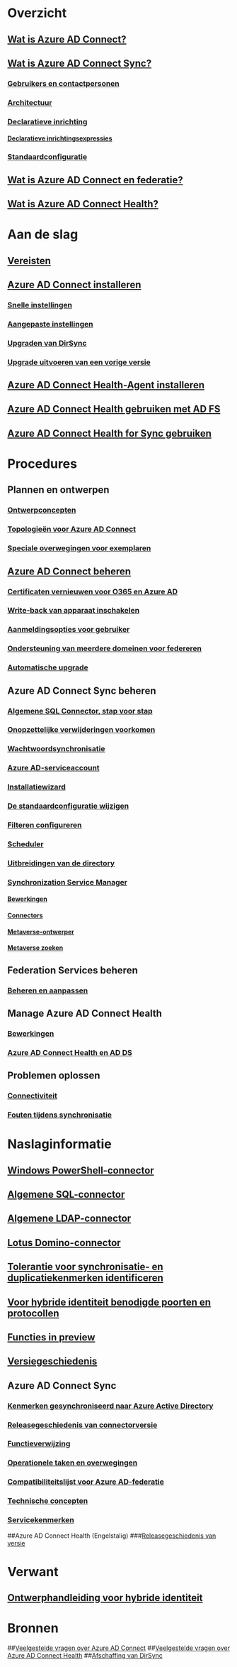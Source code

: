 # Overzicht
## [Wat is Azure AD Connect?](../active-directory-aadconnect.md?toc=%2fazure%2factive-directory%2fconnect%2ftoc.json)
## [Wat is Azure AD Connect Sync?](../active-directory-aadconnectsync-whatis.md?toc=%2fazure%2factive-directory%2fconnect%2ftoc.json)
### [Gebruikers en contactpersonen](../active-directory-aadconnectsync-understanding-users-and-contacts.md?toc=%2fazure%2factive-directory%2fconnect%2ftoc.json)
### [Architectuur](../active-directory-aadconnectsync-understanding-architecture.md?toc=%2fazure%2factive-directory%2fconnect%2ftoc.json)
### [Declaratieve inrichting](../active-directory-aadconnectsync-understanding-declarative-provisioning.md?toc=%2fazure%2factive-directory%2fconnect%2ftoc.json)
#### [Declaratieve inrichtingsexpressies](../active-directory-aadconnectsync-understanding-declarative-provisioning-expressions.md?toc=%2fazure%2factive-directory%2fconnect%2ftoc.json)
### [Standaardconfiguratie](../active-directory-aadconnectsync-understanding-default-configuration.md?toc=%2fazure%2factive-directory%2fconnect%2ftoc.json)
## [Wat is Azure AD Connect en federatie?](../active-directory-aadconnectfed-whatis.md?toc=%2fazure%2factive-directory%2fconnect%2ftoc.json)
## [Wat is Azure AD Connect Health?](../active-directory-aadconnect-health.md?toc=%2fazure%2factive-directory%2fconnect%2ftoc.json)

# Aan de slag
## [Vereisten](../active-directory-aadconnect-prerequisites.md?toc=%2fazure%2factive-directory%2fconnect%2ftoc.json)
## [Azure AD Connect installeren](active-directory-aadconnect-accounts-permissions.md)
### [Snelle instellingen](active-directory-aadconnect-get-started-express.md)
### [Aangepaste instellingen](active-directory-aadconnect-get-started-custom.md)
### [Upgraden van DirSync](active-directory-aadconnect-dirsync-upgrade-get-started.md)
### [Upgrade uitvoeren van een vorige versie](../active-directory-aadconnect-upgrade-previous-version.md?toc=%2fazure%2factive-directory%2fconnect%2ftoc.json)
## [Azure AD Connect Health-Agent installeren](../active-directory-aadconnect-health-agent-install.md?toc=%2fazure%2factive-directory%2fconnect%2ftoc.json)
## [Azure AD Connect Health gebruiken met AD FS](../active-directory-aadconnect-health-adfs.md?toc=%2fazure%2factive-directory%2fconnect%2ftoc.json)
## [Azure AD Connect Health for Sync gebruiken](../active-directory-aadconnect-health-sync.md?toc=%2fazure%2factive-directory%2fconnect%2ftoc.json)

# Procedures
## Plannen en ontwerpen
### [Ontwerpconcepten](../active-directory-aadconnect-design-concepts.md?toc=%2fazure%2factive-directory%2fconnect%2ftoc.json)
### [Topologieën voor Azure AD Connect](../active-directory-aadconnect-topologies.md?toc=%2fazure%2factive-directory%2fconnect%2ftoc.json)
### [Speciale overwegingen voor exemplaren](../active-directory-aadconnect-instances.md?toc=%2fazure%2factive-directory%2fconnect%2ftoc.json)

## [Azure AD Connect beheren](../active-directory-aadconnect-whats-next.md?toc=%2fazure%2factive-directory%2fconnect%2ftoc.json)
### [Certificaten vernieuwen voor O365 en Azure AD](../active-directory-aadconnect-o365-certs.md?toc=%2fazure%2factive-directory%2fconnect%2ftoc.json)
### [Write-back van apparaat inschakelen](../active-directory-aadconnect-feature-device-writeback.md?toc=%2fazure%2factive-directory%2fconnect%2ftoc.json)
### [Aanmeldingsopties voor gebruiker](../active-directory-aadconnect-user-signin.md?toc=%2fazure%2factive-directory%2fconnect%2ftoc.json)
### [Ondersteuning van meerdere domeinen voor federeren](../active-directory-aadconnect-multiple-domains.md?toc=%2fazure%2factive-directory%2fconnect%2ftoc.json)
### [Automatische upgrade](../active-directory-aadconnect-feature-automatic-upgrade.md?toc=%2fazure%2factive-directory%2fconnect%2ftoc.json)


## Azure AD Connect Sync beheren
### [Algemene SQL Connector, stap voor stap](../active-directory-aadconnectsync-connector-genericsql-step-by-step.md?toc=%2fazure%2factive-directory%2fconnect%2ftoc.json)
### [Onopzettelijke verwijderingen voorkomen](../active-directory-aadconnectsync-feature-prevent-accidental-deletes.md?toc=%2fazure%2factive-directory%2fconnect%2ftoc.json)
### [Wachtwoordsynchronisatie](../active-directory-aadconnectsync-implement-password-synchronization.md?toc=%2fazure%2factive-directory%2fconnect%2ftoc.json)
### [Azure AD-serviceaccount](../active-directory-aadconnectsync-howto-azureadaccount.md?toc=%2fazure%2factive-directory%2fconnect%2ftoc.json)
### [Installatiewizard](../active-directory-aadconnectsync-installation-wizard.md?toc=%2fazure%2factive-directory%2fconnect%2ftoc.json)
### [De standaardconfiguratie wijzigen](../active-directory-aadconnectsync-best-practices-changing-default-configuration.md?toc=%2fazure%2factive-directory%2fconnect%2ftoc.json)
### [Filteren configureren](../active-directory-aadconnectsync-configure-filtering.md?toc=%2fazure%2factive-directory%2fconnect%2ftoc.json)
### [Scheduler](../active-directory-aadconnectsync-feature-scheduler.md?toc=%2fazure%2factive-directory%2fconnect%2ftoc.json)
### [Uitbreidingen van de directory](../active-directory-aadconnectsync-feature-directory-extensions.md?toc=%2fazure%2factive-directory%2fconnect%2ftoc.json)
### [Synchronization Service Manager](../active-directory-aadconnectsync-service-manager-ui.md?toc=%2fazure%2factive-directory%2fconnect%2ftoc.json)
#### [Bewerkingen](../active-directory-aadconnectsync-service-manager-ui-operations.md?toc=%2fazure%2factive-directory%2faad-connect%2ftoc.json)
#### [Connectors](../active-directory-aadconnectsync-service-manager-ui-connectors.md?toc=%2fazure%2factive-directory%2fconnect%2ftoc.json)
#### [Metaverse-ontwerper](../active-directory-aadconnectsync-service-manager-ui-mvdesigner.md?toc=%2fazure%2factive-directory%2fconnect%2ftoc.json)
#### [Metaverse zoeken](../active-directory-aadconnectsync-service-manager-ui-mvsearch.md?toc=%2fazure%2factive-directory%2fconnect%2ftoc.json)

## Federation Services beheren
### [Beheren en aanpassen](../active-directory-aadconnect-federation-management.md?toc=%2fazure%2factive-directory%2fconnect%2ftoc.json)

## Manage Azure AD Connect Health
### [Bewerkingen](../active-directory-aadconnect-health-operations.md?toc=%2fazure%2factive-directory%2fconnect%2ftoc.json)
### [Azure AD Connect Health en AD DS](../active-directory-aadconnect-health-adds.md?toc=%2fazure%2factive-directory%2fconnect%2ftoc.json)

## Problemen oplossen
### [Connectiviteit](../active-directory-aadconnect-troubleshoot-connectivity.md?toc=%2fazure%2factive-directory%2fconnect%2ftoc.json)
### [Fouten tijdens synchronisatie](../active-directory-aadconnect-troubleshoot-sync-errors.md?toc=%2fazure%2factive-directory%2fconnect%2ftoc.json)


# Naslaginformatie
## [Windows PowerShell-connector](../active-directory-aadconnectsync-connector-powershell.md?toc=%2fazure%2factive-directory%2fconnect%2ftoc.json)
## [Algemene SQL-connector](../active-directory-aadconnectsync-connector-genericsql.md?toc=%2fazure%2factive-directory%2fconnect%2ftoc.json)
## [Algemene LDAP-connector](../active-directory-aadconnectsync-connector-genericldap.md?toc=%2fazure%2factive-directory%2fconnect%2ftoc.json)
## [Lotus Domino-connector](../active-directory-aadconnectsync-connector-domino.md?toc=%2fazure%2factive-directory%2fconnect%2ftoc.json)
## [Tolerantie voor synchronisatie- en duplicatiekenmerken identificeren](../active-directory-aadconnectsyncservice-duplicate-attribute-resiliency.md?toc=%2fazure%2factive-directory%2fconnect%2ftoc.json)
## [Voor hybride identiteit benodigde poorten en protocollen](../active-directory-aadconnect-ports.md?toc=%2fazure%2factive-directory%2fconnect%2ftoc.json)
## [Functies in preview](../active-directory-aadconnect-feature-preview.md?toc=%2fazure%2factive-directory%2fconnect%2ftoc.json)
## [Versiegeschiedenis](../active-directory-aadconnect-version-history.md?toc=%2fazure%2factive-directory%2fconnect%2ftoc.json)

## Azure AD Connect Sync
### [Kenmerken gesynchroniseerd naar Azure Active Directory](../active-directory-aadconnectsync-attributes-synchronized.md?toc=%2fazure%2factive-directory%2fconnect%2ftoc.json)
### [Releasegeschiedenis van connectorversie](../active-directory-aadconnectsync-connector-version-history.md?toc=%2fazure%2factive-directory%2fconnect%2ftoc.json)
### [Functieverwijzing](../active-directory-aadconnectsync-functions-reference.md?toc=%2fazure%2factive-directory%2fconnect%2ftoc.json)
### [Operationele taken en overwegingen](../active-directory-aadconnectsync-operations.md?toc=%2fazure%2factive-directory%2fconnect%2ftoc.json)
### [Compatibiliteitslijst voor Azure AD-federatie](../active-directory-aadconnect-federation-compatibility.md?toc=%2fazure%2factive-directory%2fconnect%2ftoc.json)
### [Technische concepten](../active-directory-aadconnectsync-technical-concepts.md?toc=%2fazure%2factive-directory%2fconnect%2ftoc.json)
### [Servicekenmerken](../active-directory-aadconnectsyncservice-features.md?toc=%2fazure%2factive-directory%2fconnect%2ftoc.json)

##Azure AD Connect Health (Engelstalig)
###[Releasegeschiedenis van versie](../active-directory-aadconnect-health-version-history.md?toc=%2fazure%2factive-directory%2fconnect%2ftoc.json)


# Verwant
## [Ontwerphandleiding voor hybride identiteit](https://azure.microsoft.com/documentation/articles/active-directory-hybrid-identity-design-considerations-overview/)


# Bronnen
##[Veelgestelde vragen over Azure AD Connect](../active-directory-aadconnect-faq.md?toc=%2fazure%2factive-directory%2fconnect%2ftoc.json)
##[Veelgestelde vragen over Azure AD Connect Health](../active-directory-aadconnect-health-faq.md?toc=%2fazure%2factive-directory%2fconnect%2ftoc.json)
##[Afschaffing van DirSync](../active-directory-aadconnect-dirsync-deprecated.md?toc=%2fazure%2factive-directory%2fconnect%2ftoc.json)


<!--HONumber=Nov16_HO2-->


